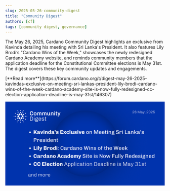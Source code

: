 ```yaml
---
slug: 2025-05-26-community-digest
title: "Community Digest"
authors: [cf]
tags: [community digest, governance]
---
```



The May 26, 2025, Cardano Community Digest highlights an exclusive from Kavinda detailing his meeting with Sri Lanka's President. It also features Lily Brodi’s "Cardano Wins of the Week," showcases the newly redesigned Cardano Academy website, and reminds community members that the application deadline for the Constitutional Committee elections is May 31st. The digest covers these key community updates and engagements.

<div style={{ textAlign: 'right' }}>
 [**Read more**](https://forum.cardano.org/t/digest-may-26-2025-kavindas-exclusive-on-meeting-sri-lankas-president-lily-brodi-cardano-wins-of-the-week-cardano-academy-site-is-now-fully-redesigned-cc-election-application-deadline-is-may-31st/146307) 
</div>

 ![community digest](./community-digest.png)


